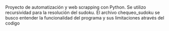 Proyecto de automatización y web scrapping con Python. Se utilizo recursividad para la resolución del sudoku.
El archivo chequeo_sudoku se busco entender la funcionalidad del programa y sus limitaciones através del codigo

